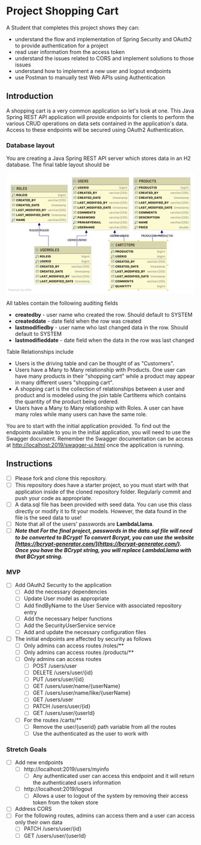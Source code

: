 # Project Shopping Cart

A Student that completes this project shows they can:

* understand the flow and implementation of Spring Security and OAuth2 to provide authentication for a project
* read user information from the access token
* understand the issues related to CORS and implement solutions to those issues
* understand how to implement a new user and logout endpoints
* use Postman to manually test Web APIs using Authentication

## Introduction

A shopping cart is a very common application so let's look at one. This Java Spring REST API application will provide endpoints for clients to perform the various CRUD operations on data sets contained in the application's data. Access to these endpoints will be secured using OAuth2 Authentication.

### Database layout

You are creating a Java Spring REST API server which stores data in an H2 database. The final table layout should be

![Shopping Cart Database Layout](shoppingcartdb.png)

All tables contain the following auditing fields

* **createdby** - user name who created the row. Should default to SYSTEM
* **createddate** - date field when the row was created
* **lastmodifiedby** - user name who last changed data in the row. Should default to SYSTEM
* **lastmodifieddate** - date field when the data in the row was last changed

Table Relationships include

* Users is the driving table and can be thought of as "Customers".
* Users have a Many to Many relationship with Products. One user can have many products in their "shopping cart" while a product may appear in many different users "shopping cart".
* A shopping cart is the collection of relationships between a user and product and is modeled using the join table CartItems which contains the quantity of the product being ordered.
* Users have a Many to Many relationship with Roles. A user can have many roles while many users can have the same role.

You are to start with the initial application provided. To find out the endpoints available to you in the initial application, you will need to use the Swagger document. Remember the Swagger documentation can be access at [http://localhost:2019/swagger-ui.html](http://localhost:2019/swagger-ui.html) once the application is running.

## Instructions

* [ ] Please fork and clone this repository.
* [ ] This repository does have a starter project, so you must start with that application inside of the cloned repository folder. Regularly commit and push your code as appropriate.
* [ ] A data.sql file has been provided with seed data. You can use this class directly or modify it to fit your models. However, the data found in the file is the seed data to use!
* [ ] Note that all of the users' passwords are **LambdaLlama**.
* [ ] ***Note that For the final project, passwords in the data.sql file will need to be converted to BCrypt! To convert Bcrypt, you can use the website [https://bcrypt-generator.com/](https://bcrypt-generator.com/). Once you have the BCrypt string, you will replace LambdaLlama with that BCrypt string.***

### MVP

* [ ] Add OAuth2 Security to the application
  * [ ] Add the necessary dependencies
  * [ ] Update User model as appropriate
  * [ ] Add findByName to the User Service with associated repository entry
  * [ ] Add the necessary helper functions
  * [ ] Add the SecurityUserService service
  * [ ] Add and update the necessary configuration files
* [ ] The initial endpoints are affected by security as follows
  * [ ] Only admins can access routes /roles/**
  * [ ] Only admins can access routes /products/**
  * [ ] Only admins can access routes
    * [ ] POST /users/user
    * [ ] DELETE /users/user/{id}
    * [ ] PUT /users/user/{id}
    * [ ] GET /users/user/name/{userName}
    * [ ] GET /users/user/name/like/{userName}
    * [ ] GET /users/user
    * [ ] PATCH /users/user/{id}
    * [ ] GET /users/user/{userId}
  * [ ] For the routes /carts/**
    * [ ] Remove the user/{userid} path variable from all the routes
    * [ ] Use the authenticated as the user to work with

### Stretch Goals

* [ ] Add new endpoints
  * [ ] http://localhost:2019/users/myinfo
    * [ ] Any authenticated user can access this endpoint and it will return the authenticated users information
  * [ ] http://localhost:2019/logout
    * [ ] Allows a user to logout of the system by removing their access token from the token store
* [ ] Address CORS
* [ ] For the following routes, admins can access them and a user can access only their own data
  * [ ] PATCH /users/user/{id}
  * [ ] GET /users/user/{userId}
